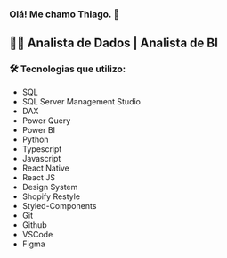### Olá! Me chamo Thiago. 👋
## 👨‍💻 Analista de Dados | Analista de BI

### 🛠 Tecnologias que utilizo:

* SQL </br>
* SQL Server Management Studio </br>
* DAX </br>
* Power Query </br>
* Power BI </br>
* Python </br>
* Typescript </br>
* Javascript </br>
* React Native </br>
* React JS </br>
* Design System </br>
* Shopify Restyle </br>
* Styled-Components </br>
* Git </br>
* Github </br>
* VSCode </br>
* Figma



